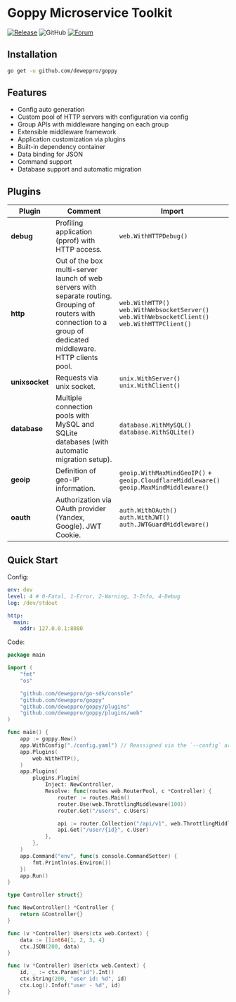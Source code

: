 # Goppy Microservice Toolkit

[![Release](https://img.shields.io/github/release/deweppro/goppy.svg?style=flat-square)](https://github.com/deweppro/goppy/releases/latest)
![GitHub](https://img.shields.io/github/license/deweppro/goppy)
[![Forum](https://img.shields.io/badge/community-forum-red)](https://github.com/deweppro/goppy/discussions)

## Installation

```bash
go get -u github.com/deweppro/goppy
```

## Features

- Config auto generation
- Custom pool of HTTP servers with configuration via config
- Group APIs with middleware hanging on each group
- Extensible middleware framework
- Application customization via plugins
- Built-in dependency container
- Data binding for JSON
- Command support
- Database support and automatic migration

## Plugins

| Plugin         | Comment                                                                                                                                                             | Import                                                                                               |
|----------------|---------------------------------------------------------------------------------------------------------------------------------------------------------------------|------------------------------------------------------------------------------------------------------|
| **debug**      | Profiling application (pprof) with HTTP access.                                                                                                                     | `web.WithHTTPDebug()`                                                                                |
| **http**       | Out of the box multi-server launch of web servers with separate routing. Grouping of routers with connection to a group of dedicated middleware. HTTP clients pool. | `web.WithHTTP()`  `web.WithWebsocketServer()` `web.WithWebsocketClient()` `web.WithHTTPClient()` |
| **unixsocket** | Requests via unix socket.                                                                                                                                           | `unix.WithServer()`  `unix.WithClient()`                                                             |
| **database**   | Multiple connection pools with MySQL and SQLite databases (with automatic migration setup).                                                                         | `database.WithMySQL()` `database.WithSQLite()`                                                       |
| **geoip**      | Definition of geo-IP information.                                                                                                                                   | `geoip.WithMaxMindGeoIP()` + `geoip.CloudflareMiddleware()` `geoip.MaxMindMiddleware()`                |
| **oauth**      | Authorization via OAuth provider (Yandex, Google). JWT Cookie.                                                                                                      | `auth.WithOAuth()` `auth.WithJWT()` `auth.JWTGuardMiddleware()`                                      |

## Quick Start

Config:

```yaml
env: dev
level: 4 # 0-Fatal, 1-Error, 2-Warning, 3-Info, 4-Debug
log: /dev/stdout

http:
  main:
    addr: 127.0.0.1:8080
```

Code:

```go
package main

import (
	"fmt"
	"os"

	"github.com/deweppro/go-sdk/console"
	"github.com/deweppro/goppy"
	"github.com/deweppro/goppy/plugins"
	"github.com/deweppro/goppy/plugins/web"
)

func main() {
	app := goppy.New()
	app.WithConfig("./config.yaml") // Reassigned via the `--config` argument when run via the console.
	app.Plugins(
		web.WithHTTP(),
	)
	app.Plugins(
		plugins.Plugin{
			Inject: NewController,
			Resolve: func(routes web.RouterPool, c *Controller) {
				router := routes.Main()
				router.Use(web.ThrottlingMiddleware(100))
				router.Get("/users", c.Users)

				api := router.Collection("/api/v1", web.ThrottlingMiddleware(100))
				api.Get("/user/{id}", c.User)
			},
		},
	)
	app.Command("env", func(s console.CommandSetter) {
		fmt.Println(os.Environ())
	})
	app.Run()
}

type Controller struct{}

func NewController() *Controller {
	return &Controller{}
}

func (v *Controller) Users(ctx web.Context) {
	data := []int64{1, 2, 3, 4}
	ctx.JSON(200, data)
}

func (v *Controller) User(ctx web.Context) {
	id, _ := ctx.Param("id").Int()
	ctx.String(200, "user id: %d", id)
	ctx.Log().Infof("user - %d", id)
}

```
